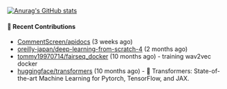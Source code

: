 [![Anurag's GitHub stats](https://github-readme-stats.vercel.app/api?username=qqhann&count_private=true&show_icons=true&theme=tokyonight)](https://github.com/anuraghazra/github-readme-stats)






#### 🌱 Recent Contributions

- [CommentScreen/apidocs](https://github.com/CommentScreen/apidocs) (3 weeks ago)
- [oreilly-japan/deep-learning-from-scratch-4](https://github.com/oreilly-japan/deep-learning-from-scratch-4) (2 months ago)
- [tommy19970714/fairseq_docker](https://github.com/tommy19970714/fairseq_docker) (10 months ago) - training wav2vec docker
- [huggingface/transformers](https://github.com/huggingface/transformers) (10 months ago) - 🤗 Transformers: State-of-the-art Machine Learning for Pytorch, TensorFlow, and JAX.
